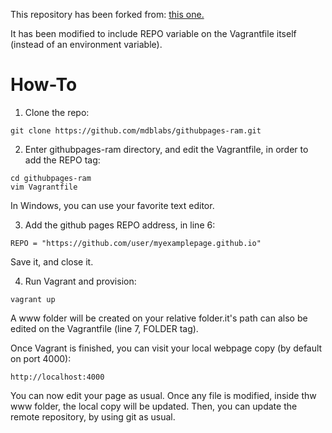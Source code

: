 This repository has been forked from:
[this one.](https://github.com/kappataumu/vagrant-up-github-pages)

It has been modified to include REPO variable on the Vagrantfile itself (instead of an environment variable).

How-To
=====
1. Clone the repo:
```
git clone https://github.com/mdblabs/githubpages-ram.git
```
2. Enter githubpages-ram directory, and edit the Vagrantfile, in order to add the REPO tag:
```
cd githubpages-ram
vim Vagrantfile
```
In Windows, you can use your favorite text editor.

3. Add the github pages REPO address, in line 6:
```
REPO = "https://github.com/user/myexamplepage.github.io"
```
Save it, and close it.

4. Run Vagrant and provision:
```
vagrant up
```

A www folder will be created on your relative folder.it's  path can also be edited on the Vagrantfile (line 7, FOLDER tag).

Once Vagrant is finished, you can visit your local webpage copy (by default on port 4000):

```
http://localhost:4000
``` 

You can now edit your page as usual. Once any file is modified, inside thw www folder, the local copy will be updated. Then, you can update the remote repository, by using git as usual.
